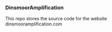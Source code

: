 ### DinsmoorAmplification
This repo stores the source code for the website dinsmooramplification.com
